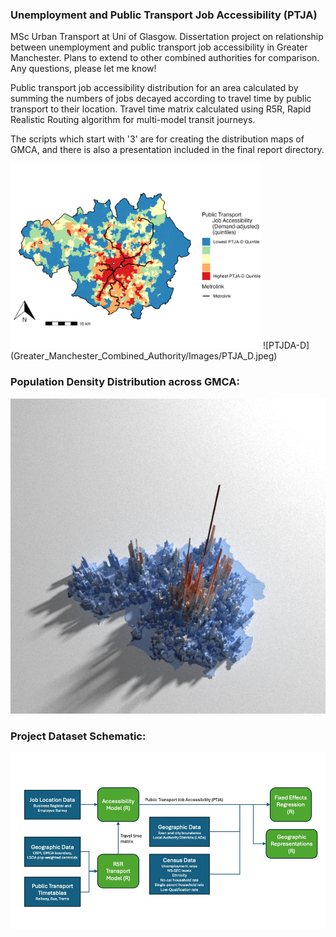 ### Unemployment and Public Transport Job Accessibility (PTJA)
MSc Urban Transport at Uni of Glasgow. Dissertation project on relationship between unemployment and public transport job accessibility in Greater Manchester. Plans to extend to other combined authorities for comparison. Any questions, please let me know!

Public transport job accessibility distribution for an area calculated by summing the numbers of jobs decayed according to travel time by public transport to their location. Travel time matrix calculated using R5R, Rapid Realistic Routing algorithm for multi-model transit journeys.  

The scripts which start with '3' are for creating the distribution maps of GMCA, and there is also a presentation included in the final report directory. 

<img src="Greater_Manchester_Combined_Authority/Images/PTJA_D.jpeg" alt="PTJDA-D" width="400">
![PTJDA-D](Greater_Manchester_Combined_Authority/Images/PTJA_D.jpeg)

### Population Density Distribution across GMCA:
![Pop_dens](Greater_Manchester_Combined_Authority/Images/Manch_Pop.png)

### Project Dataset Schematic:
![Datasets](Greater_Manchester_Combined_Authority/Images/Dataset_diagram.jpg)
